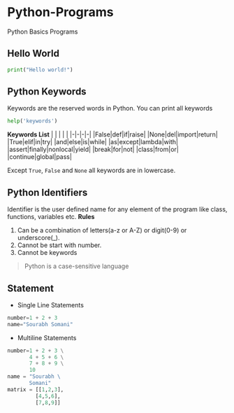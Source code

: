 # Python-Programs
Python Basics Programs 

## Hello World
```Python
print("Hello world!")
```
## Python Keywords
Keywords are the reserved words in Python.
You can print all keywords 
```Python
help('keywords')
```
**Keywords List**
| | | | |
|-|-|-|-|
|False|def|if|raise|
|None|del|import|return|
|True|elif|in|try|
|and|else|is|while|
|as|except|lambda|with|
|assert|finally|nonlocal|yield|
|break|for|not|
|class|from|or|
|continue|global|pass|

Except `True`, `False` and `None` all keywords are in lowercase.

## Python Identifiers
Identifier is the user defined name for any element of the program like class, functions, variables etc.
**Rules**
1. Can be a combination of letters(a-z or A-Z) or digit(0-9) or underscore(_).
2. Cannot be start with number.
3. Cannot be keywords

> Python is a case-sensitive language

## Statement 
- Single Line Statements
```python
number=1 + 2 + 3
name="Sourabh Somani"
```
- Multiline Statements
```python
number=1 + 2 + 3 \
       4 + 5 + 6 \
       7 + 8 + 9 \
       10
name = "Sourabh \
       Somani"
matrix = [[1,2,3],
         [4,5,6],
         [7,8,9]]
```

